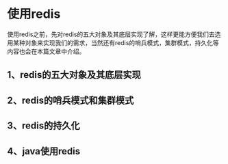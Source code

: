 # 使用redis

​	使用redis之前，先对redis的五大对象及其底层实现了解，这样更能方便我们去选用某种对象来实现我们的需求，当然还有redis的哨兵模式，集群模式，持久化等内容也会在本篇文章中介绍。

## 1、redis的五大对象及其底层实现

## 2、redis的哨兵模式和集群模式

## 3、redis的持久化

## 4、java使用redis


